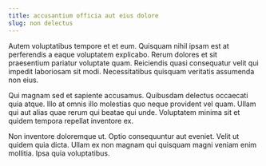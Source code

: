 ```yaml
---
title: accusantium officia aut eius dolore
slug: non delectus
---
```


Autem voluptatibus tempore et et eum. Quisquam nihil ipsam est at perferendis a eaque voluptatem explicabo. Rerum dolores et sit praesentium pariatur voluptate quam. Reiciendis quasi consequatur velit qui impedit laboriosam sit modi. Necessitatibus quisquam veritatis assumenda non eius.

Qui magnam sed et sapiente accusamus. Quibusdam delectus occaecati quia atque. Illo at omnis illo molestias quo neque provident vel quam. Ullam qui aut alias quae rerum qui beatae qui unde. Voluptatem minima sit et quidem tempora repellat inventore ex.

Non inventore doloremque ut. Optio consequuntur aut eveniet. Velit ut quidem quia dicta. Ullam ex non magnam qui quisquam magni veniam enim mollitia. Ipsa quia voluptatibus.
